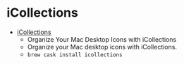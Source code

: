 # iCollections
- [iCollections](https://naarakstudio.com/icollections/)
  -  Organize Your Mac Desktop Icons with iCollections
  - Organize your Mac desktop icons with iCollections.
  - `brew cask install icollections`

